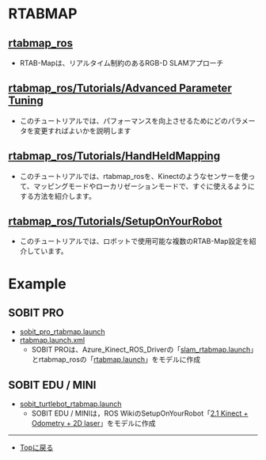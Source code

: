 # RTABMAP

## [rtabmap_ros](http://wiki.ros.org/rtabmap_ros)
- RTAB-Mapは、リアルタイム制約のあるRGB-D SLAMアプローチ

## [rtabmap_ros/Tutorials/Advanced Parameter Tuning](http://wiki.ros.org/rtabmap_ros/Tutorials/Advanced%20Parameter%20Tuning)
- このチュートリアルでは、パフォーマンスを向上させるためにどのパラメータを変更すればよいかを説明します

## [rtabmap_ros/Tutorials/HandHeldMapping](http://wiki.ros.org/rtabmap_ros/Tutorials/HandHeldMapping)
- このチュートリアルでは、rtabmap_rosを、Kinectのようなセンサーを使って、マッピングモードやローカリゼーションモードで、すぐに使えるようにする方法を紹介します。

## [rtabmap_ros/Tutorials/SetupOnYourRobot](http://wiki.ros.org/rtabmap_ros/Tutorials/SetupOnYourRobot)
- このチュートリアルでは、ロボットで使用可能な複数のRTAB-Map設定を紹介しています。

# Example
## SOBIT PRO
- [sobit_pro_rtabmap.launch](sobit_mapping/launch/sobit_pro/sobit_pro_rtabmap.launch)
- [rtabmap.launch.xml](sobit_mapping/launch/include/rtabmap.launch.xml)
    - SOBIT PROは、Azure_Kinect_ROS_Driverの「[slam_rtabmap.launch](https://github.com/microsoft/Azure_Kinect_ROS_Driver/blob/melodic/launch/slam_rtabmap.launch)」とrtabmap_rosの「[rtabmap.launch](https://github.com/introlab/rtabmap_ros/blob/master/launch/rtabmap.launch)」をモデルに作成

## SOBIT EDU / MINI
- [sobit_turtlebot_rtabmap.launch](sobit_mapping/launch/sobit_turtlebot/sobit_turtlebot_rtabmap.launch)
    - SOBIT EDU / MINIは，ROS WikiのSetupOnYourRobot「[2.1 Kinect + Odometry + 2D laser](http://wiki.ros.org/rtabmap_ros/Tutorials/SetupOnYourRobot#Kinect_.2B-_Odometry_.2B-_2D_laser)」をモデルに作成


---

- [Topに戻る](https://gitlab.com/TeamSOBITS/sobit_navigation_stack#sobit-navigation-stack)